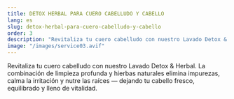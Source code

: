 ```yaml
---
title: DETOX HERBAL PARA CUERO CABELLUDO Y CABELLO
lang: es
slug: detox-herbal-para-cuero-cabelludo-y-cabello
order: 3
description: "Revitaliza tu cuero cabelludo con nuestro Lavado Detox & Herbal. La combinación de limpieza profunda y hierbas naturales elimina impurezas, calma la irritación y nutre las raíces — dejando tu cabello fresco, equilibrado y lleno de vitalidad."
image: "/images/service03.avif"
---
```

Revitaliza tu cuero cabelludo con nuestro Lavado Detox & Herbal. La combinación de limpieza profunda y hierbas naturales elimina impurezas, calma la irritación y nutre las raíces — dejando tu cabello fresco, equilibrado y lleno de vitalidad.
